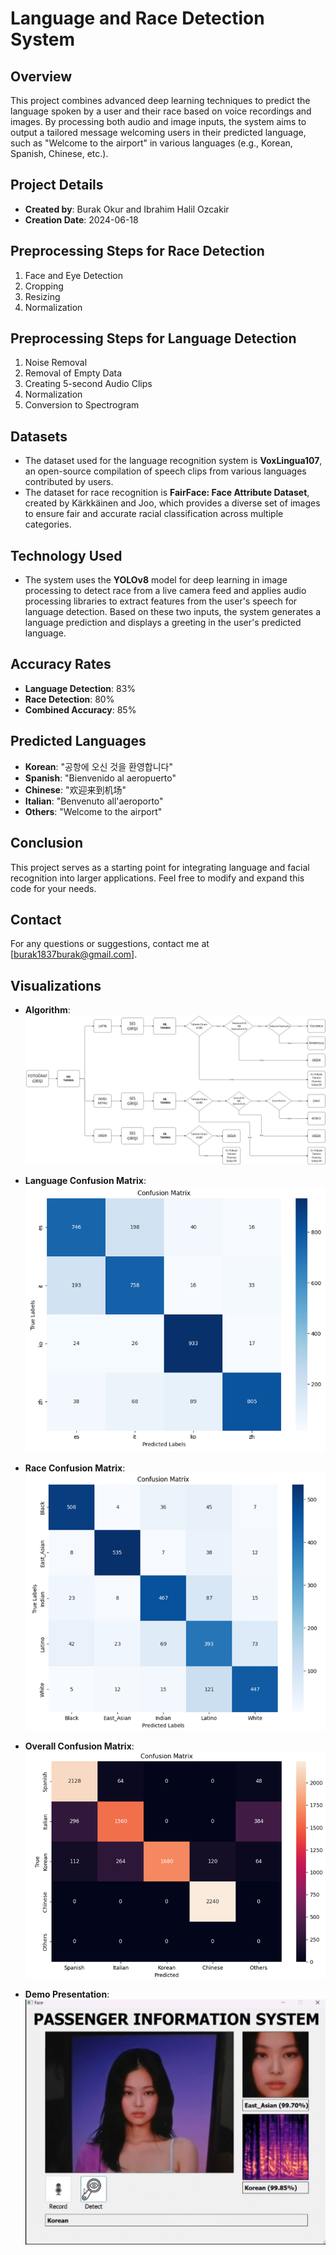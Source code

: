 # Language and Race Detection System

## Overview
This project combines advanced deep learning techniques to predict the language spoken by a user and their race based on voice recordings and images. By processing both audio and image inputs, the system aims to output a tailored message welcoming users in their predicted language, such as "Welcome to the airport" in various languages (e.g., Korean, Spanish, Chinese, etc.).

## Project Details
- **Created by**: Burak Okur and Ibrahim Halil Ozcakir
- **Creation Date**: 2024-06-18

## Preprocessing Steps for Race Detection
1. Face and Eye Detection
2. Cropping
3. Resizing
4. Normalization

## Preprocessing Steps for Language Detection
1. Noise Removal
2. Removal of Empty Data
3. Creating 5-second Audio Clips
4. Normalization
5. Conversion to Spectrogram

## Datasets
- The dataset used for the language recognition system is **VoxLingua107**, an open-source compilation of speech clips from various languages contributed by users.
- The dataset for race recognition is **FairFace: Face Attribute Dataset**, created by Kärkkäinen and Joo, which provides a diverse set of images to ensure fair and accurate racial classification across multiple categories.

## Technology Used
- The system uses the **YOLOv8** model for deep learning in image processing to detect race from a live camera feed and applies audio processing libraries to extract features from the user's speech for language detection. Based on these two inputs, the system generates a language prediction and displays a greeting in the user's predicted language.

## Accuracy Rates
- **Language Detection**: 83%
- **Race Detection**: 80%
- **Combined Accuracy**: 85%

## Predicted Languages
- **Korean**: "공항에 오신 것을 환영합니다"
- **Spanish**: "Bienvenido al aeropuerto"
- **Chinese**: "欢迎来到机场"
- **Italian**: "Benvenuto all'aeroporto"
- **Others**: "Welcome to the airport"

## Conclusion
This project serves as a starting point for integrating language and facial recognition into larger applications. Feel free to modify and expand this code for your needs. 

## Contact
For any questions or suggestions, contact me at [burak1837burak@gmail.com].

## Visualizations

- **Algorithm**:  
  ![Algorithm](gallery/algorithm.jpg)

- **Language Confusion Matrix**:  
  ![Language Confusion Matrix](gallery/confmatrix_language.png)

- **Race Confusion Matrix**:  
  ![Race Confusion Matrix](gallery/confmatrix_race.png)

- **Overall Confusion Matrix**:  
  ![Confusion Matrix](gallery/confmatrix.png)

- **Demo Presentation**:  
  ![Demo Presentation](gallery/demo.png)


